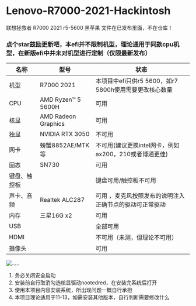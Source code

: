 # Lenovo-R7000-2021-Hackintosh
联想拯救者 R7000 2021 r5-5600 黑苹果
文件在已发布里面，不在仓库！
### 点个star鼓励更新吧，本efi并不限制机型，理论通用于同款cpu机型，在新版efi中并未对机型进行定制（仅限最新发布）
| 名称         | 型号                | 状态                 |
| ------------ | ------------------- | -------------------- |
| 机型         | R7000 2021 |    本项目中efi只供r5 5600，如r7 5800h使用需要更改核心数量                  |
| CPU          | AMD Ryzen™ 5 5600H  | 可用                 |
| 核显         | AMD Radeon Graphics | 可用                 |
| 独显         | NVIDIA RTX 3050 | 不可用                 |
| 网卡         | 螃蟹8852AE/MTK等              | 不可用(建议更换intel网卡，例如ax200，210或者博通更佳) |
| 固态         | SN730 | 可用                 |
| 键盘、触控板 |                     | 键盘可用/触控板不可用                 |
| 声卡、音频   | Realtek ALC287      | 可用 ，麦克风按照发布的说明注入正确节点的驱动可正常驱动                |
| 内存         | 三星16G x2          | 可用                 |
| USB          |                     | 全部可用 |
| HDMI          |                     | 不可用（未测，但理论不可用） |
| 摄像头    |                     | 可用 |

 ![.....](https://img.shields.io/github/downloads/qine233/Lenovo-R7000-2021-Hackintosh/total.svg?style=flat-square)
1. 务必关闭安全启动
2. 安装前自行取消勾选核显驱动nootedred，在安装完系统后打开
3. 使用本项目内容安装系统，所出现问题一概自行承担
4. 本项目理论适用于11-13，如需安装其他版本，自行判断需要修改什么
